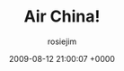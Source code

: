 ---
blog: travel
date: 2009-08-12 21:00:07 +0000
title: "Air China!"
author: rosiejim
permalink: /china-2009/lhasa/air-china.markd/
---